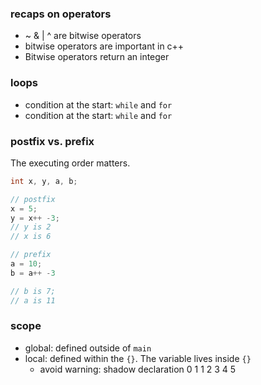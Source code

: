 ### recaps on operators
- ~  & | ^ are bitwise operators
- bitwise operators are important in c++    
- Bitwise operators return an integer   

### loops
- condition at the start: `while` and `for` 
- condition at the start: `while` and `for` 


### postfix vs. prefix
The executing order matters. 

```c++
int x, y, a, b;

// postfix 
x = 5;
y = x++ -3;
// y is 2
// x is 6 

// prefix
a = 10;
b = a++ -3

// b is 7;
// a is 11
```

### scope 
- global: defined outside of `main` 
- local: defined within the `{}`. The variable lives inside `{}`
    - avoid warning: shadow declaration
0 1 
1
2
3
4
5
